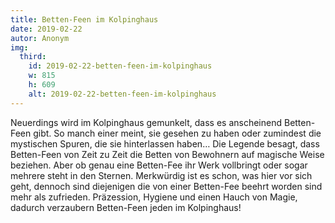 ```yaml
---
title: Betten-Feen im Kolpinghaus
date: 2019-02-22
autor: Anonym
img:
  third:
    id: 2019-02-22-betten-feen-im-kolpinghaus
    w: 815
    h: 609
    alt: 2019-02-22-betten-feen-im-kolpinghaus
---
```

<!--mehr-->
Neuerdings wird im Kolpinghaus gemunkelt, dass es anscheinend Betten-Feen gibt. So manch einer meint, sie gesehen zu haben oder zumindest die mystischen Spuren, die sie hinterlassen haben… Die Legende besagt, dass Betten-Feen von Zeit zu Zeit die Betten von Bewohnern auf magische Weise beziehen. Aber ob genau eine Betten-Fee ihr Werk vollbringt oder sogar mehrere steht in den Sternen. Merkwürdig ist es schon, was hier vor sich geht, dennoch sind diejenigen die von einer Betten-Fee beehrt worden sind mehr als zufrieden. Präzession, Hygiene und einen Hauch von Magie, dadurch verzaubern Betten-Feen jeden im Kolpinghaus!
<br><br><br><br><br>
